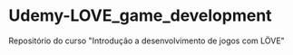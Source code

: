 # Udemy-LOVE_game_development
Repositório do curso "Introdução a desenvolvimento de jogos com LÖVE"
